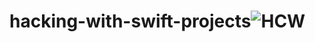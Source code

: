 # hacking-with-swift-projects![HCW](https://user-images.githubusercontent.com/68817698/166100785-092d4f66-ce4a-4490-b426-b0e9bb64caae.png)
